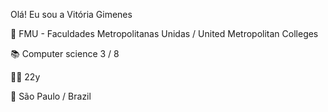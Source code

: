 Olá! Eu sou a Vitória Gimenes

🏫   FMU - Faculdades Metropolitanas Unidas / United Metropolitan Colleges

📚   Computer science 3 / 8

👩🏻   22y

📍   São Paulo / Brazil
